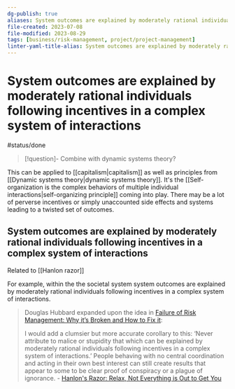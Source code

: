 ```yaml
---
dg-publish: true
aliases: System outcomes are explained by moderately rational individuals following incentives in a complex system of interactions, system outcomes, system incentives, environmental incentives, externalities, acting in our best interest, complex system, system of interactions, environmental outcome, web of interactions, complex system interaction
file-created: 2023-07-08
file-modified: 2023-08-29
tags: [business/risk-management, project/project-management]
linter-yaml-title-alias: System outcomes are explained by moderately rational individuals following incentives in a complex system of interactions
---
```


# System outcomes are explained by moderately rational individuals following incentives in a complex system of interactions

#status/done

> [!question]- Combine with dynamic systems theory?
>

This can be applied to [[capitalism|capitalism]] as well as principles from [[Dynamic systems theory|dynamic systems theory]]. It's the [[Self-organization is the complex behaviors of multiple individual interactions|self-organizing principle]] coming into play. There may be a lot of perverse incentives or simply unaccounted side effects and systems leading to a twisted set of outcomes.

## System outcomes are explained by moderately rational individuals following incentives in a complex system of interactions

Related to [[Hanlon razor]]

For example, within the the societal system system outcomes are explained by moderately rational individuals following incentives in a complex system of interactions.

> Douglas Hubbard expanded upon the idea in [Failure of Risk Management: Why it’s Broken and How to Fix it](https://www.amazon.com/gp/product/0470387955/ref=as_li_qf_sp_asin_il_tl?ie=UTF8&tag=noisefreeinve-20&camp=1789&creative=9325&linkCode=as2&creativeASIN=0470387955&linkId=1ac1d759e3dfbeaa4323b6b197a2fa8f):
>
> I would add a clumsier but more accurate corollary to this: ‘Never attribute to malice or stupidity that which can be explained by moderately rational individuals following incentives in a complex system of interactions.’ People behaving with no central coordination and acting in their own best interest can still create results that appear to some to be clear proof of conspiracy or a plague of ignorance.
> \- [Hanlon's Razor: Relax, Not Everything is Out to Get You](https://fs.blog/mental-model-hanlons-razor/)
